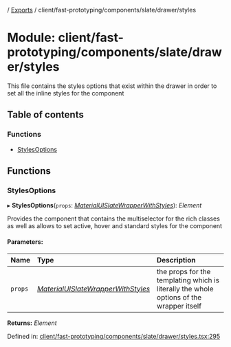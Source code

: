 [](../README.md) / [Exports](../modules.md) / client/fast-prototyping/components/slate/drawer/styles

# Module: client/fast-prototyping/components/slate/drawer/styles

This file contains the styles options that exist within the drawer in order
to set all the inline styles for the component

## Table of contents

### Functions

- [StylesOptions](client_fast_prototyping_components_slate_drawer_styles.md#stylesoptions)

## Functions

### StylesOptions

▸ **StylesOptions**(`props`: [*MaterialUISlateWrapperWithStyles*](../interfaces/client_fast_prototyping_components_slate_wrapper.materialuislatewrapperwithstyles.md)): *Element*

Provides the component that contains the multiselector for the rich classes
as well as allows to set active, hover and standard styles for the component

#### Parameters:

Name | Type | Description |
:------ | :------ | :------ |
`props` | [*MaterialUISlateWrapperWithStyles*](../interfaces/client_fast_prototyping_components_slate_wrapper.materialuislatewrapperwithstyles.md) | the props for the templating which is literally the whole options of the wrapper itself    |

**Returns:** *Element*

Defined in: [client/fast-prototyping/components/slate/drawer/styles.tsx:295](https://github.com/onzag/itemize/blob/0569bdf2/client/fast-prototyping/components/slate/drawer/styles.tsx#L295)
